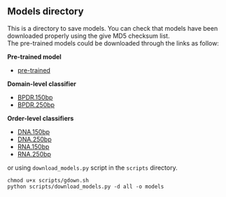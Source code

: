 ## Models directory

This is a directory to save models. You can check that models have been downloaded properly using the give MD5 checksum list.  
The pre-trained models could be downloaded through the links as follow:  

**Pre-trained model**

* [pre-trained](https://drive.google.com/file/d/100EITt7ZmyjkBl_X1kJ83nfV5jpK_ED1/view?usp=sharing)

**Domain-level classifier**

* [BPDR.150bp](https://drive.google.com/file/d/1nSTwkvfeJ5VTs2__FOIVW9IO-L8iQZid/view?usp=sharing)
* [BPDR.250bp](https://drive.google.com/file/d/1WdawuAiz1E4CYwrtjvd24dNFHUjns9ZZ/view?usp=sharing)

**Order-level classifiers**

* [DNA.150bp](https://drive.google.com/file/d/1HrFwr-VQrUHA9vdUowQtOgTCxb6IBA9u/view?usp=sharing)
* [DNA.250bp](https://drive.google.com/file/d/1C-MMl-tMuTJnEkzTrt7EEIRJKB5OqZha/view?usp=sharing)
* [RNA.150bp](https://drive.google.com/file/d/1JHD146DDftVLmM8yecNxjxR28v8SUtGt/view?usp=sharing)
* [RNA.250bp](https://drive.google.com/file/d/1c_jKpqDE8L7hZOKkiTPai53FNzYVGscp/view?usp=sharing)

or using `download_models.py` script in the `scripts` directory.

```
chmod u+x scripts/gdown.sh
python scripts/download_models.py -d all -o models
```

